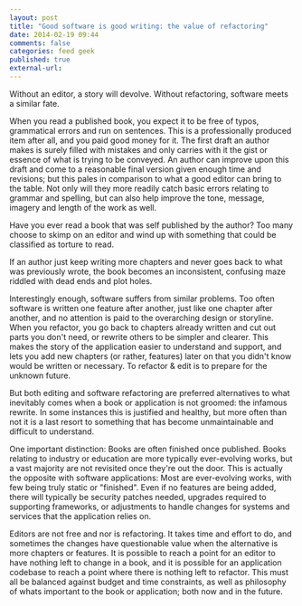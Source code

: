 ```yaml
---
layout: post
title: "Good software is good writing: the value of refactoring"
date: 2014-02-19 09:44
comments: false
categories: feed geek
published: true
external-url:
---
```

Without an editor, a story will devolve. Without refactoring, software meets a similar fate.
<!--more-->

When you read a published book, you expect it to be free of typos, grammatical errors and run on sentences. This is a professionally produced item after all, and you paid good money for it. The first draft an author makes is surely filled with mistakes and only carries with it the gist or essence of what is trying to be conveyed. An author can improve upon this draft and come to a reasonable final version given enough time and revisions; but this pales in comparison to what a good editor can bring to the table. Not only will they more readily catch basic errors relating to grammar and spelling, but can also help improve the tone, message, imagery and length of the work as well.

Have you ever read a book that was self published by the author? Too many choose to skimp on an editor and wind up with something that could be classified as torture to read.

If an author just keep writing more chapters and never goes back to what was previously wrote, the book becomes an inconsistent, confusing maze riddled with dead ends and plot holes.

Interestingly enough, software suffers from similar problems. Too often software is written one feature after another, just like one chapter after another, and no attention is paid to the overarching design or storyline. When you refactor, you go back to chapters already written and cut out parts you don't need, or rewrite others to be simpler and clearer. This makes the story of the application easier to understand and support, and lets you add new chapters (or rather, features) later on that you didn't know would be written or necessary. To refactor & edit is to prepare for the unknown future.

But both editing and software refactoring are preferred alternatives to what inevitably comes when a book or application is not groomed: the infamous rewrite. In some instances this is justified and healthy, but more often than not it is a last resort to something that has become unmaintainable and difficult to understand.

One important distinction: Books are often finished once published. Books relating to industry or education are more typically ever-evolving works, but a vast majority are not revisited once they're out the door. This is actually the opposite with software applications: Most are ever-evolving works, with few being truly static or "finished". Even if no features are being added, there will typically be security patches needed, upgrades required to supporting frameworks, or adjustments to handle changes for systems and services that the application relies on.

Editors are not free and nor is refactoring. It takes time and effort to do, and sometimes the changes have questionable value when the alternative is more chapters or features. It is possible to reach a point for an editor to have nothing left to change in a book, and it is possible for an application codebase to reach a point where there is nothing left to refactor. This must all be balanced against budget and time constraints, as well as philosophy of whats important to the book or application; both now and in the future.